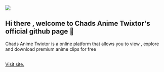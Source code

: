 <img src="https://i.ibb.co/KxVZc5Z/biglogo.png">

<h2><b> Hi there , welcome to Chads Anime Twixtor's official github page 👋 </b></h2>
<p>Chads Anime Twixtor is a online platform that allows you to view , explore and download premium anime clips for free</p>
<BR>
 <a href="#">Visit site.</a>
  
  
  
  
  
